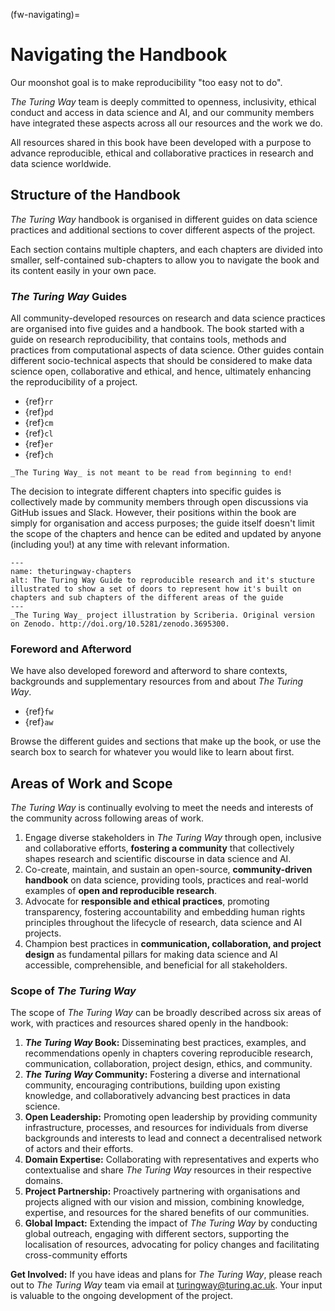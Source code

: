 (fw-navigating)=
# Navigating the Handbook

Our moonshot goal is to make reproducibility "too easy not to do".

_The Turing Way_ team is deeply committed to openness, inclusivity, ethical conduct and access in data science and AI, and our community members have integrated these aspects across all our resources and the work we do.

All resources shared in this book have been developed with a purpose to advance reproducible, ethical and collaborative practices in research and data science worldwide.

## Structure of the Handbook

_The Turing Way_ handbook is organised in different guides on data science practices and additional sections to cover different aspects of the project.

Each section contains multiple chapters, and each chapters are divided into smaller, self-contained sub-chapters to allow you to navigate the book and its content easily in your own pace.

### _The Turing Way_ Guides 

All community-developed resources on research and data science practices are organised into five guides and a handbook.
The book started with a guide on research reproducibility, that contains tools, methods and practices from computational aspects of data science.
Other guides contain different socio-technical aspects that should be considered to make data science open, collaborative and ethical, and hence, ultimately enhancing the reproducibility of a project.

* {ref}`rr`
* {ref}`pd`
* {ref}`cm`
* {ref}`cl`
* {ref}`er`
* {ref}`ch`

```{admonition} Reminder
_The Turing Way_ is not meant to be read from beginning to end!
```

The decision to integrate different chapters into specific guides is collectively made by community members through open discussions via GitHub issues and Slack.
However, their positions within the book are simply for organisation and access purposes; the guide itself doesn't limit the scope of the chapters and hence can be edited and updated by anyone (including you!) at any time with relevant information.

```{figure} ../figures/theturingway-chapters.*
---
name: theturingway-chapters
alt: The Turing Way Guide to reproducible research and it's stucture illustrated to show a set of doors to represent how it's built on chapters and sub chapters of the different areas of the guide
---
_The Turing Way_ project illustration by Scriberia. Original version on Zenodo. http://doi.org/10.5281/zenodo.3695300.
```

### Foreword and Afterword

We have also developed foreword and afterword to share contexts, backgrounds and supplementary resources from and about _The Turing Way_.

* {ref}`fw`
* {ref}`aw`

Browse the different guides and sections that make up the book, or use the search box to search for whatever you would like to learn about first.

## Areas of Work and Scope

_The Turing Way_ is continually evolving to meet the needs and interests of the community across following areas of work.

1. Engage diverse stakeholders in _The Turing Way_ through open, inclusive and collaborative efforts, **fostering a community** that collectively shapes research and scientific discourse in data science and AI.
2. Co-create, maintain, and sustain an open-source, **community-driven handbook** on data science, providing tools, practices and real-world examples of **open and reproducible research**.
3. Advocate for **responsible and ethical practices**, promoting transparency, fostering accountability and embedding human rights principles throughout the lifecycle of research, data science and AI projects. 
4. Champion best practices in **communication, collaboration, and project design** as fundamental pillars for making data science and AI accessible, comprehensible, and beneficial for all stakeholders.

### Scope of _The Turing Way_

The scope of _The Turing Way_ can be broadly described across six areas of work, with practices and resources shared openly in the handbook:

1. **_The Turing Way_ Book:** Disseminating best practices, examples, and recommendations openly in chapters covering reproducible research, communication, collaboration, project design, ethics, and community.
2. **_The Turing Way_ Community:** Fostering a diverse and international community, encouraging contributions, building upon existing knowledge, and collaboratively advancing best practices in data science.
3. **Open Leadership:** Promoting open leadership by providing community infrastructure, processes, and resources for individuals from diverse backgrounds and interests to lead and connect a decentralised network of actors and their efforts.
4. **Domain Expertise:** Collaborating with representatives and experts who contextualise and share _The Turing Way_ resources in their respective domains.
5. **Project Partnership:** Proactively partnering with organisations and projects aligned with our vision and mission, combining knowledge, expertise, and resources for the shared benefits of our communities.
6. **Global Impact:** Extending the impact of _The Turing Way_ by conducting global outreach, engaging with different sectors, supporting the localisation of resources, advocating for policy changes and facilitating cross-community efforts


**Get Involved:** If you have ideas and plans for _The Turing Way_, please reach out to _The Turing Way_ team via email at [turingway@turing.ac.uk](mailto:turingway@turing.ac.uk). Your input is valuable to the ongoing development of the project.